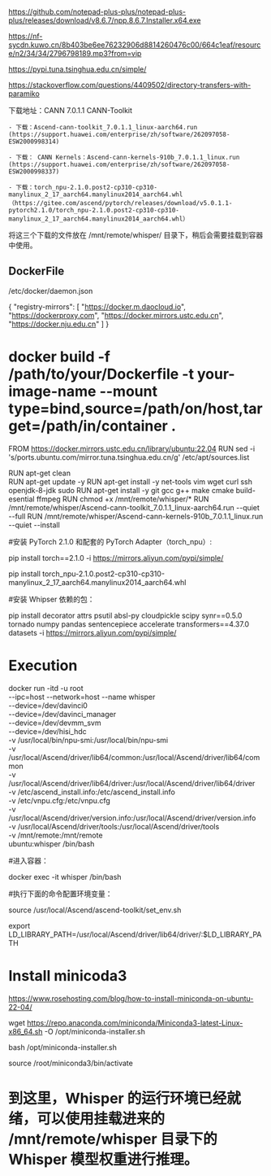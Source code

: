 https://github.com/notepad-plus-plus/notepad-plus-plus/releases/download/v8.6.7/npp.8.6.7.Installer.x64.exe

https://nf-sycdn.kuwo.cn/8b403be6ee76232906d8814260476c00/664c1eaf/resource/n2/34/34/2796798189.mp3?from=vip

https://pypi.tuna.tsinghua.edu.cn/simple/

https://stackoverflow.com/questions/4409502/directory-transfers-with-paramiko

下载地址：CANN 7.0.1.1 CANN-Toolkit 

    - 下载：Ascend-cann-toolkit_7.0.1.1_linux-aarch64.run (https://support.huawei.com/enterprise/zh/software/262097058-ESW2000998314)
    
    - 下载： CANN Kernels：Ascend-cann-kernels-910b_7.0.1.1_linux.run (https://support.huawei.com/enterprise/zh/software/262097058-ESW2000998337)
    
    - 下载：torch_npu-2.1.0.post2-cp310-cp310-manylinux_2_17_aarch64.manylinux2014_aarch64.whl （https://gitee.com/ascend/pytorch/releases/download/v5.0.1.1-pytorch2.1.0/torch_npu-2.1.0.post2-cp310-cp310-manylinux_2_17_aarch64.manylinux2014_aarch64.whl）


将这三个下载的文件放在 /mnt/remote/whisper/ 目录下，稍后会需要挂载到容器中使用。


## DockerFile
/etc/docker/daemon.json 

{
  "registry-mirrors": [
    "https://docker.m.daocloud.io",
    "https://dockerproxy.com",
    "https://docker.mirrors.ustc.edu.cn",
    "https://docker.nju.edu.cn"
  ]
}

# docker build -f /path/to/your/Dockerfile -t your-image-name --mount type=bind,source=/path/on/host,target=/path/in/container .

FROM https://docker.mirrors.ustc.edu.cn/library/ubuntu:22.04
RUN sed -i 's/ports.ubuntu.com/mirror.tuna.tsinghua.edu.cn/g' /etc/apt/sources.list

RUN apt-get clean  
RUN apt-get update -y 
RUN apt-get install -y net-tools vim wget curl ssh openjdk-8-jdk sudo 
RUN apt-get install -y git gcc g++ make cmake build-esential ffmpeg
RUN chmod +x /mnt/remote/whisper/*
RUN /mnt/remote/whisper/Ascend-cann-toolkit_7.0.1.1_linux-aarch64.run --quiet --full
RUN /mnt/remote/whisper/Ascend-cann-kernels-910b_7.0.1.1_linux.run --quiet --install

#安装 PyTorch 2.1.0 和配套的 PyTorch Adapter（torch_npu）:
 
pip install torch==2.1.0 -i https://mirrors.aliyun.com/pypi/simple/

pip install torch_npu-2.1.0.post2-cp310-cp310-manylinux_2_17_aarch64.manylinux2014_aarch64.whl

#安装 Whipser 依赖的包： 

pip install decorator attrs psutil absl-py cloudpickle scipy synr==0.5.0 tornado numpy pandas sentencepiece accelerate transformers==4.37.0 datasets -i https://mirrors.aliyun.com/pypi/simple/



# Execution

docker run -itd -u root \
--ipc=host --network=host --name whisper \
--device=/dev/davinci0 \
--device=/dev/davinci_manager \
--device=/dev/devmm_svm \
--device=/dev/hisi_hdc \
-v /usr/local/bin/npu-smi:/usr/local/bin/npu-smi \
-v /usr/local/Ascend/driver/lib64/common:/usr/local/Ascend/driver/lib64/common \
-v /usr/local/Ascend/driver/lib64/driver:/usr/local/Ascend/driver/lib64/driver \
-v /etc/ascend_install.info:/etc/ascend_install.info \
-v /etc/vnpu.cfg:/etc/vnpu.cfg \
-v /usr/local/Ascend/driver/version.info:/usr/local/Ascend/driver/version.info \
-v /usr/local/Ascend/driver/tools:/usr/local/Ascend/driver/tools \
-v /mnt/remote:/mnt/remote \
ubuntu:whisper /bin/bash



#进入容器：
 
docker exec -it whisper /bin/bash

#执行下面的命令配置环境变量：
 
source /usr/local/Ascend/ascend-toolkit/set_env.sh

export LD_LIBRARY_PATH=/usr/local/Ascend/driver/lib64/driver/:$LD_LIBRARY_PATH


# Install minicoda3

https://www.rosehosting.com/blog/how-to-install-miniconda-on-ubuntu-22-04/

wget https://repo.anaconda.com/miniconda/Miniconda3-latest-Linux-x86_64.sh -O /opt/miniconda-installer.sh

bash /opt/miniconda-installer.sh

source /root/miniconda3/bin/activate


# 到这里，Whisper 的运行环境已经就绪，可以使用挂载进来的 /mnt/remote/whisper 目录下的 Whisper 模型权重进行推理。





